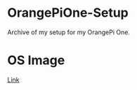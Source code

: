 # OrangePiOne-Setup

Archive of my setup for my OrangePi One.

# OS Image

[Link](https://www.armbian.com/orange-pi-one/)
